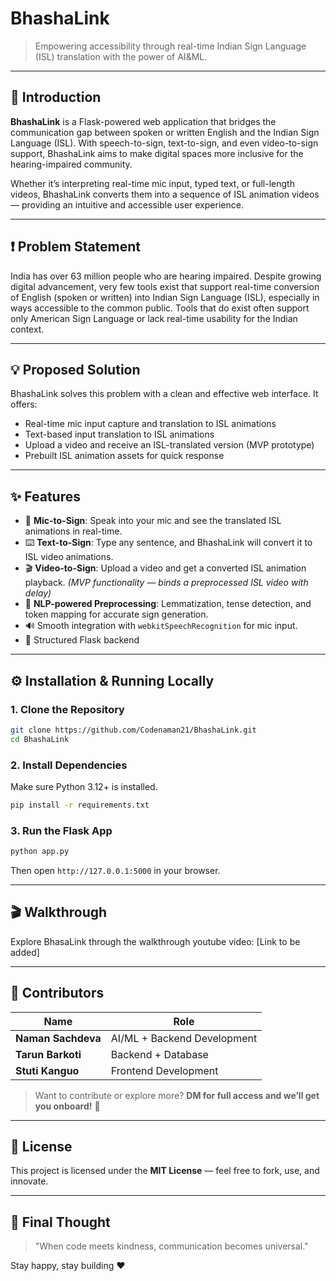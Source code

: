 # BhashaLink

> Empowering accessibility through real-time Indian Sign Language (ISL) translation with the power of AI&ML.

---

## 🧠 Introduction

**BhashaLink** is a Flask-powered web application that bridges the communication gap between spoken or written English and the Indian Sign Language (ISL). With speech-to-sign, text-to-sign, and even video-to-sign support, BhashaLink aims to make digital spaces more inclusive for the hearing-impaired community.

Whether it’s interpreting real-time mic input, typed text, or full-length videos, BhashaLink converts them into a sequence of ISL animation videos — providing an intuitive and accessible user experience.

---

## ❗ Problem Statement

India has over 63 million people who are hearing impaired. Despite growing digital advancement, very few tools exist that support real-time conversion of English (spoken or written) into Indian Sign Language (ISL), especially in ways accessible to the common public. Tools that do exist often support only American Sign Language or lack real-time usability for the Indian context.

---

## 💡 Proposed Solution

BhashaLink solves this problem with a clean and effective web interface. It offers:

* Real-time mic input capture and translation to ISL animations
* Text-based input translation to ISL animations
* Upload a video and receive an ISL-translated version (MVP prototype)
* Prebuilt ISL animation assets for quick response

---

## ✨ Features

* 🎤 **Mic-to-Sign**: Speak into your mic and see the translated ISL animations in real-time.
* ⌨️ **Text-to-Sign**: Type any sentence, and BhashaLink will convert it to ISL video animations.
* 🎬 **Video-to-Sign**: Upload a video and get a converted ISL animation playback. *(MVP functionality — binds a preprocessed ISL video with delay)*
* 🧠 **NLP-powered Preprocessing**: Lemmatization, tense detection, and token mapping for accurate sign generation.
* 🔊 Smooth integration with `webkitSpeechRecognition` for mic input.
* 📂 Structured Flask backend

---

## ⚙️ Installation & Running Locally

### 1. Clone the Repository

```bash
git clone https://github.com/Codenaman21/BhashaLink.git
cd BhashaLink
```

### 2. Install Dependencies

Make sure Python 3.12+ is installed.

```bash
pip install -r requirements.txt
```

### 3. Run the Flask App

```bash
python app.py
```

Then open `http://127.0.0.1:5000` in your browser.

---

## 🎬 Walkthrough

Explore BhasaLink through the walkthrough youtube video: [Link to be added]

---

## 👥 Contributors

| Name               | Role                        |
| ------------------ | --------------------------- |
| **Naman Sachdeva** | AI/ML + Backend Development |
| **Tarun Barkoti**  | Backend + Database          |
| **Stuti Kanguo**   | Frontend Development        |

> Want to contribute or explore more? **DM for full access and we’ll get you onboard!** 🚀

---

## 📝 License

This project is licensed under the **MIT License** — feel free to fork, use, and innovate.

---

## 🌈 Final Thought

> "When code meets kindness, communication becomes universal."

Stay happy, stay building ❤️
